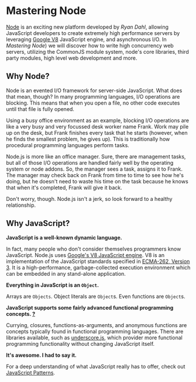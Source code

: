 # Mastering Node

[Node](http://nodejs.org) is an exciting new platform developed by _Ryan Dahl_, allowing JavaScript developers to create extremely high performance servers by leveraging [Google V8](http://code.google.com/p/v8/) JavaScript engine, and asynchronous I/O. In _Mastering Node_) we will discover how to write high concurrency web servers, utilizing the CommonJS module system, node's core libraries, third party modules, high level web development and more.

## Why Node?

Node is an evented I/O framework for server-side JavaScript.  What does that mean, though?  In many programming languages, I/O operations are blocking.  This means that when you open a file, no other code executes until that file is fully opened.  

Using a busy office environment as an example, blocking I/O operations are like a very busy and very focussed desk worker name Frank. Work may pile up on the desk, but Frank finishes every task that he starts (however, when he finds the smallest problem, he gives up).  This is traditionally how procedural programming languages perform tasks.

Node.js is more like an office manager. Sure, there are management tasks, but all of those I/O operations are handled fairly well by the operating system or node addons.  So, the manager sees a task, assigns it to Frank.  The manager may check back on Frank from time to time to see how he's doing, but he doesn't need to waste his time on the task because he knows that when it's completed, Frank will give it back.

Don't worry, though.  Node.js isn't a jerk, so look forward to a healthy relationship.

## Why JavaScript?

**JavaScript is a well-known dynamic language.**

In fact, many people who don't consider themselves programmers know JavaScript. Node.js uses [Google's V8 JavaScript engine](http://code.google.com/apis/v8/intro.html).  V8 is an implementation of the JavaScript standards specified in [ECMA-262, Version 3](http://www.ecma-international.org/publications/files/ECMA-ST-ARCH/ECMA-262,%203rd%20edition,%20December%201999.pdf). It is a high-performance, garbage-collected execution environment which can be embedded in any stand-alone application.

**Everything in JavaScript is an `Object`.**

Arrays are `Objects`.  Object literals are `Object`s.  Even functions are `Object`s.

**JavaScript supports some fairly advanced functional programming concepts. [?](http://www.ibm.com/developerworks/library/wa-javascript.html#functional)**

Currying, closures, functions-as-arguments, and anonymous functions are concepts typically found in functional programming languages.  There are libraries available, such as [underscore.js](http://documentcloud.github.com/underscore/), which provider more functional programming functionality without changing JavaScript itself.

**It's awesome. I had to say it.**

For a deep understanding of what JavaScript really has to offer, check out [JavaScript Patterns](http://oreilly.com/catalog/9780596806767).




